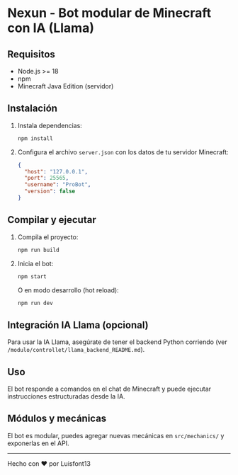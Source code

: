 
# Nexun - Bot modular de Minecraft con IA (Llama)

## Requisitos
- Node.js >= 18
- npm
- Minecraft Java Edition (servidor)

## Instalación
1. Instala dependencias:
	```bash
	npm install
	```
2. Configura el archivo `server.json` con los datos de tu servidor Minecraft:
	```json
	{
	  "host": "127.0.0.1",
	  "port": 25565,
	  "username": "ProBot",
	  "version": false
	}
	```

## Compilar y ejecutar
1. Compila el proyecto:
	```bash
	npm run build
	```
2. Inicia el bot:
	```bash
	npm start
	```
	O en modo desarrollo (hot reload):
	```bash
	npm run dev
	```

## Integración IA Llama (opcional)
Para usar la IA Llama, asegúrate de tener el backend Python corriendo (ver `/modulo/controllet/llama_backend_README.md`).

## Uso
El bot responde a comandos en el chat de Minecraft y puede ejecutar instrucciones estructuradas desde la IA.

## Módulos y mecánicas
El bot es modular, puedes agregar nuevas mecánicas en `src/mechanics/` y exponerlas en el API.

---
Hecho con ❤️ por Luisfont13
